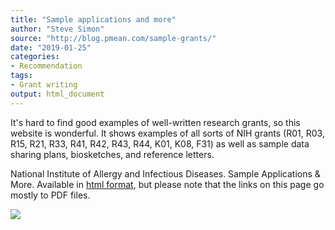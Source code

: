 ```yaml
---
title: "Sample applications and more"
author: "Steve Simon"
source: "http://blog.pmean.com/sample-grants/"
date: "2019-01-25"
categories:
- Recommendation
tags:
- Grant writing
output: html_document
---
```


It's hard to find good examples of well-written research grants, so this
website is wonderful. It shows examples of all sorts of NIH grants (R01,
R03, R15, R21, R33, R41, R42, R43, R44, K01, K08, F31) as well as sample
data sharing plans, biosketches, and reference letters.

<!---More--->

National Institute of Allergy and Infectious Diseases. Sample
Applications & More. Available in [html
format](https://www.niaid.nih.gov/grants-contracts/sample-applications),
but please note that the links on this page go mostly to PDF files.

![](http://www.pmean.com/new-images/19/sample-grants01.png)




